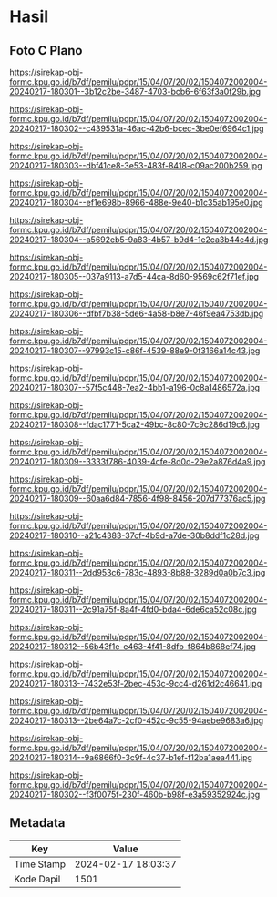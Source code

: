 # Hasil

## Foto C Plano

https://sirekap-obj-formc.kpu.go.id/b7df/pemilu/pdpr/15/04/07/20/02/1504072002004-20240217-180301--3b12c2be-3487-4703-bcb6-6f63f3a0f29b.jpg

https://sirekap-obj-formc.kpu.go.id/b7df/pemilu/pdpr/15/04/07/20/02/1504072002004-20240217-180302--c439531a-46ac-42b6-bcec-3be0ef6964c1.jpg

https://sirekap-obj-formc.kpu.go.id/b7df/pemilu/pdpr/15/04/07/20/02/1504072002004-20240217-180303--dbf41ce8-3e53-483f-8418-c09ac200b259.jpg

https://sirekap-obj-formc.kpu.go.id/b7df/pemilu/pdpr/15/04/07/20/02/1504072002004-20240217-180304--ef1e698b-8966-488e-9e40-b1c35ab195e0.jpg

https://sirekap-obj-formc.kpu.go.id/b7df/pemilu/pdpr/15/04/07/20/02/1504072002004-20240217-180304--a5692eb5-9a83-4b57-b9d4-1e2ca3b44c4d.jpg

https://sirekap-obj-formc.kpu.go.id/b7df/pemilu/pdpr/15/04/07/20/02/1504072002004-20240217-180305--037a9113-a7d5-44ca-8d60-9569c62f71ef.jpg

https://sirekap-obj-formc.kpu.go.id/b7df/pemilu/pdpr/15/04/07/20/02/1504072002004-20240217-180306--dfbf7b38-5de6-4a58-b8e7-46f9ea4753db.jpg

https://sirekap-obj-formc.kpu.go.id/b7df/pemilu/pdpr/15/04/07/20/02/1504072002004-20240217-180307--97993c15-c86f-4539-88e9-0f3166a14c43.jpg

https://sirekap-obj-formc.kpu.go.id/b7df/pemilu/pdpr/15/04/07/20/02/1504072002004-20240217-180307--57f5c448-7ea2-4bb1-a196-0c8a1486572a.jpg

https://sirekap-obj-formc.kpu.go.id/b7df/pemilu/pdpr/15/04/07/20/02/1504072002004-20240217-180308--fdac1771-5ca2-49bc-8c80-7c9c286d19c6.jpg

https://sirekap-obj-formc.kpu.go.id/b7df/pemilu/pdpr/15/04/07/20/02/1504072002004-20240217-180309--3333f786-4039-4cfe-8d0d-29e2a876d4a9.jpg

https://sirekap-obj-formc.kpu.go.id/b7df/pemilu/pdpr/15/04/07/20/02/1504072002004-20240217-180309--60aa6d84-7856-4f98-8456-207d77376ac5.jpg

https://sirekap-obj-formc.kpu.go.id/b7df/pemilu/pdpr/15/04/07/20/02/1504072002004-20240217-180310--a21c4383-37cf-4b9d-a7de-30b8ddf1c28d.jpg

https://sirekap-obj-formc.kpu.go.id/b7df/pemilu/pdpr/15/04/07/20/02/1504072002004-20240217-180311--2dd953c6-783c-4893-8b88-3289d0a0b7c3.jpg

https://sirekap-obj-formc.kpu.go.id/b7df/pemilu/pdpr/15/04/07/20/02/1504072002004-20240217-180311--2c91a75f-8a4f-4fd0-bda4-6de6ca52c08c.jpg

https://sirekap-obj-formc.kpu.go.id/b7df/pemilu/pdpr/15/04/07/20/02/1504072002004-20240217-180312--56b43f1e-e463-4f41-8dfb-f864b868ef74.jpg

https://sirekap-obj-formc.kpu.go.id/b7df/pemilu/pdpr/15/04/07/20/02/1504072002004-20240217-180313--7432e53f-2bec-453c-9cc4-d261d2c46641.jpg

https://sirekap-obj-formc.kpu.go.id/b7df/pemilu/pdpr/15/04/07/20/02/1504072002004-20240217-180313--2be64a7c-2cf0-452c-9c55-94aebe9683a6.jpg

https://sirekap-obj-formc.kpu.go.id/b7df/pemilu/pdpr/15/04/07/20/02/1504072002004-20240217-180314--9a6866f0-3c9f-4c37-b1ef-f12ba1aea441.jpg

https://sirekap-obj-formc.kpu.go.id/b7df/pemilu/pdpr/15/04/07/20/02/1504072002004-20240217-180302--f3f0075f-230f-460b-b98f-e3a59352924c.jpg


## Metadata

| Key        | Value               |
| ---------- | ------------------- |
| Time Stamp | 2024-02-17 18:03:37 |
| Kode Dapil | 1501                |



